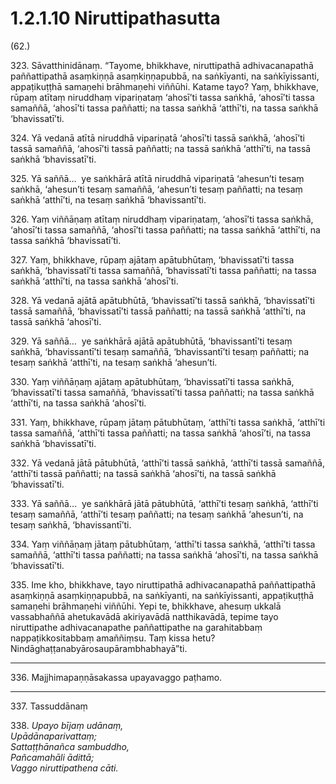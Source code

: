 

# 1.2.1.10 Niruttipathasutta





(62.)

323\. Sāvatthinidānaṃ. “Tayome, bhikkhave, niruttipathā adhivacanapathā paññattipathā asaṃkiṇṇā asaṃkiṇṇapubbā, na saṅkīyanti, na saṅkīyissanti, appaṭikuṭṭhā samaṇehi brāhmaṇehi viññūhi. Katame tayo? Yaṃ, bhikkhave, rūpaṃ atītaṃ niruddhaṃ vipariṇataṃ ‘ahosī’ti tassa saṅkhā, ‘ahosī’ti tassa samaññā, ‘ahosī’ti tassa paññatti; na tassa saṅkhā ‘atthī’ti, na tassa saṅkhā ‘bhavissatī’ti.

324\. Yā vedanā atītā niruddhā vipariṇatā ‘ahosī’ti tassā saṅkhā, ‘ahosī’ti tassā samaññā, ‘ahosī’ti tassā paññatti; na tassā saṅkhā ‘atthī’ti, na tassā saṅkhā ‘bhavissatī’ti.

325\. Yā saññā…  ye saṅkhārā atītā niruddhā vipariṇatā ‘ahesun’ti tesaṃ saṅkhā, ‘ahesun’ti tesaṃ samaññā, ‘ahesun’ti tesaṃ paññatti; na tesaṃ saṅkhā ‘atthī’ti, na tesaṃ saṅkhā ‘bhavissantī’ti.

326\. Yaṃ viññāṇaṃ atītaṃ niruddhaṃ vipariṇataṃ, ‘ahosī’ti tassa saṅkhā, ‘ahosī’ti tassa samaññā, ‘ahosī’ti tassa paññatti; na tassa saṅkhā ‘atthī’ti, na tassa saṅkhā ‘bhavissatī’ti.

327\. Yaṃ, bhikkhave, rūpaṃ ajātaṃ apātubhūtaṃ, ‘bhavissatī’ti tassa saṅkhā, ‘bhavissatī’ti tassa samaññā, ‘bhavissatī’ti tassa paññatti; na tassa saṅkhā ‘atthī’ti, na tassa saṅkhā ‘ahosī’ti.

328\. Yā vedanā ajātā apātubhūtā, ‘bhavissatī’ti tassā saṅkhā, ‘bhavissatī’ti tassā samaññā, ‘bhavissatī’ti tassā paññatti; na tassā saṅkhā ‘atthī’ti, na tassā saṅkhā ‘ahosī’ti.

329\. Yā saññā…  ye saṅkhārā ajātā apātubhūtā, ‘bhavissantī’ti tesaṃ saṅkhā, ‘bhavissantī’ti tesaṃ samaññā, ‘bhavissantī’ti tesaṃ paññatti; na tesaṃ saṅkhā ‘atthī’ti, na tesaṃ saṅkhā ‘ahesun’ti.

330\. Yaṃ viññāṇaṃ ajātaṃ apātubhūtaṃ, ‘bhavissatī’ti tassa saṅkhā, ‘bhavissatī’ti tassa samaññā, ‘bhavissatī’ti tassa paññatti; na tassa saṅkhā ‘atthī’ti, na tassa saṅkhā ‘ahosī’ti.

331\. Yaṃ, bhikkhave, rūpaṃ jātaṃ pātubhūtaṃ, ‘atthī’ti tassa saṅkhā, ‘atthī’ti tassa samaññā, ‘atthī’ti tassa paññatti; na tassa saṅkhā ‘ahosī’ti, na tassa saṅkhā ‘bhavissatī’ti.

332\. Yā vedanā jātā pātubhūtā, ‘atthī’ti tassā saṅkhā, ‘atthī’ti tassā samaññā, ‘atthī’ti tassā paññatti; na tassā saṅkhā ‘ahosī’ti, na tassā saṅkhā ‘bhavissatī’ti.

333\. Yā saññā…  ye saṅkhārā jātā pātubhūtā, ‘atthī’ti tesaṃ saṅkhā, ‘atthī’ti tesaṃ samaññā, ‘atthī’ti tesaṃ paññatti; na tesaṃ saṅkhā ‘ahesun’ti, na tesaṃ saṅkhā, ‘bhavissantī’ti.

334\. Yaṃ viññāṇaṃ jātaṃ pātubhūtaṃ, ‘atthī’ti tassa saṅkhā, ‘atthī’ti tassa samaññā, ‘atthī’ti tassa paññatti; na tassa saṅkhā ‘ahosī’ti, na tassa saṅkhā ‘bhavissatī’ti.

335\. Ime kho, bhikkhave, tayo niruttipathā adhivacanapathā paññattipathā asaṃkiṇṇā asaṃkiṇṇapubbā, na saṅkīyanti, na saṅkīyissanti, appaṭikuṭṭhā samaṇehi brāhmaṇehi viññūhi. Yepi te, bhikkhave, ahesuṃ ukkalā vassabhaññā ahetukavādā akiriyavādā natthikavādā, tepime tayo niruttipathe adhivacanapathe paññattipathe na garahitabbaṃ nappaṭikkositabbaṃ amaññiṃsu. Taṃ kissa hetu? Nindāghaṭṭanabyārosaupārambhabhayā”ti.

---

336\. Majjhimapaṇṇāsakassa upayavaggo paṭhamo.



---

337\. Tassuddānaṃ



338\. _Upayo bījaṃ udānaṃ,_  
_Upādānaparivattaṃ;_  
_Sattaṭṭhānañca sambuddho,_  
_Pañcamahāli ādittā;_  
_Vaggo niruttipathena cāti._  





